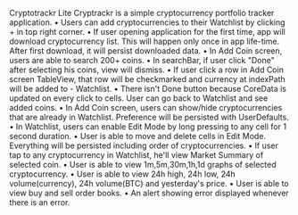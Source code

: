 Cryptotrackr Lite
Cryptrackr is a simple cryptocurrency portfolio tracker application.
	•	Users can add cryptocurrencies to their Watchlist by clicking + in top right corner.
	•	If user opening application for the first time, app will download cryptocurrency list. This will happen only once in app life-time. After first download, it will persist downloaded data.
	•	In Add Coin screen, users are able to search 200+ coins.
	•	In searchBar, if user click "Done" after selecting his coins, view will dismiss.
	•	If user click a row in Add Coin screen TableView, that row will be checkmarked and currency at indexPath will be added to - Watchlist.
	•	There isn't Done button because CoreData is updated on every click to cells. User can go back to Watchlist and see added coins.
	•	In Add Coin screen, users can show/hide cryptocurrencies that are already in Watchlist. Preference will be persisted with UserDefaults.
	•	In Watchlist, users can enable Edit Mode by long pressing to any cell for 1 second duration.
	•	User is able to move and delete cells in Edit Mode. Everything will be persisted including order of cryptocurrencies.
	•	If user tap to any cryptocurrency in Watchlist, he'll view Market Summary of selected coin.
	•	User is able to view 1m,5m,30m,1h,1d graphs of selected cryptocurrency.
	•	User is able to view 24h high, 24h low, 24h volume(currency), 24h volume(BTC) and yesterday's price.
	•	User is able to view buy and sell order books.
	•	An alert showing error displayed whenever there is an error.
